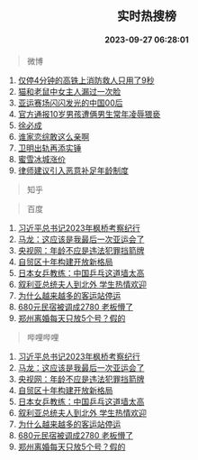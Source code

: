 <div align="center"><h2>实时热搜榜</h2><h4>2023-09-27 06:28:01</h4></div>

> 微博  

1. [仅停4分钟的高铁上消防救人只用了9秒](https://s.weibo.com/weibo?q=%23%E4%BB%85%E5%81%9C4%E5%88%86%E9%92%9F%E7%9A%84%E9%AB%98%E9%93%81%E4%B8%8A%E6%B6%88%E9%98%B2%E6%95%91%E4%BA%BA%E5%8F%AA%E7%94%A8%E4%BA%869%E7%A7%92%23&t=31&band_rank=1&Refer=top)<br />
2. [猫和老鼠中女主人漏过一次脸](https://s.weibo.com/weibo?q=%E7%8C%AB%E5%92%8C%E8%80%81%E9%BC%A0%E4%B8%AD%E5%A5%B3%E4%B8%BB%E4%BA%BA%E6%BC%8F%E8%BF%87%E4%B8%80%E6%AC%A1%E8%84%B8&t=31&band_rank=2&Refer=top)<br />
3. [亚运赛场闪闪发光的中国00后](https://s.weibo.com/weibo?q=%23%E4%BA%9A%E8%BF%90%E8%B5%9B%E5%9C%BA%E9%97%AA%E9%97%AA%E5%8F%91%E5%85%89%E7%9A%84%E4%B8%AD%E5%9B%BD00%E5%90%8E%23&t=31&band_rank=3&Refer=top)<br />
4. [官方通报10岁男孩遭俩男生常年凌辱猥亵](https://s.weibo.com/weibo?q=%23%E5%AE%98%E6%96%B9%E9%80%9A%E6%8A%A510%E5%B2%81%E7%94%B7%E5%AD%A9%E9%81%AD%E4%BF%A9%E7%94%B7%E7%94%9F%E5%B8%B8%E5%B9%B4%E5%87%8C%E8%BE%B1%E7%8C%A5%E4%BA%B5%23&t=31&band_rank=4&Refer=top)<br />
5. [徐必成](https://s.weibo.com/weibo?q=%E5%BE%90%E5%BF%85%E6%88%90&t=31&band_rank=5&Refer=top)<br />
6. [谁家恋综敢这么亲啊](https://s.weibo.com/weibo?q=%23%E8%B0%81%E5%AE%B6%E6%81%8B%E7%BB%BC%E6%95%A2%E8%BF%99%E4%B9%88%E4%BA%B2%E5%95%8A%23&t=31&band_rank=6&Refer=top)<br />
7. [卫明出轨再添实锤](https://s.weibo.com/weibo?q=%23%E5%8D%AB%E6%98%8E%E5%87%BA%E8%BD%A8%E5%86%8D%E6%B7%BB%E5%AE%9E%E9%94%A4%23&t=31&band_rank=7&Refer=top)<br />
8. [蜜雪冰城涨价](https://s.weibo.com/weibo?q=%23%E8%9C%9C%E9%9B%AA%E5%86%B0%E5%9F%8E%E6%B6%A8%E4%BB%B7%23&t=31&band_rank=8&Refer=top)<br />
9. [律师建议引入恶意补足年龄制度](https://s.weibo.com/weibo?q=%23%E5%BE%8B%E5%B8%88%E5%BB%BA%E8%AE%AE%E5%BC%95%E5%85%A5%E6%81%B6%E6%84%8F%E8%A1%A5%E8%B6%B3%E5%B9%B4%E9%BE%84%E5%88%B6%E5%BA%A6%23&t=31&band_rank=9&Refer=top)<br />

> 知乎  


> 百度  

1. [习近平总书记2023年枫桥考察纪行](https://www.baidu.com/s?wd=%E4%B9%A0%E8%BF%91%E5%B9%B3%E6%80%BB%E4%B9%A6%E8%AE%B02023%E5%B9%B4%E6%9E%AB%E6%A1%A5%E8%80%83%E5%AF%9F%E7%BA%AA%E8%A1%8C&sa=fyb_news&rsv_dl=fyb_news)<br />
2. [马龙：这应该是我最后一次亚运会了](https://www.baidu.com/s?wd=%E9%A9%AC%E9%BE%99%EF%BC%9A%E8%BF%99%E5%BA%94%E8%AF%A5%E6%98%AF%E6%88%91%E6%9C%80%E5%90%8E%E4%B8%80%E6%AC%A1%E4%BA%9A%E8%BF%90%E4%BC%9A%E4%BA%86&sa=fyb_news&rsv_dl=fyb_news)<br />
3. [央视网：年龄不应是违法犯罪挡箭牌](https://www.baidu.com/s?wd=%E5%A4%AE%E8%A7%86%E7%BD%91%EF%BC%9A%E5%B9%B4%E9%BE%84%E4%B8%8D%E5%BA%94%E6%98%AF%E8%BF%9D%E6%B3%95%E7%8A%AF%E7%BD%AA%E6%8C%A1%E7%AE%AD%E7%89%8C&sa=fyb_news&rsv_dl=fyb_news)<br />
4. [自贸区十年构建开放新格局](https://www.baidu.com/s?wd=%E8%87%AA%E8%B4%B8%E5%8C%BA%E5%8D%81%E5%B9%B4%E6%9E%84%E5%BB%BA%E5%BC%80%E6%94%BE%E6%96%B0%E6%A0%BC%E5%B1%80&sa=fyb_news&rsv_dl=fyb_news)<br />
5. [日本女乒教练：中国乒乓这道墙太高](https://www.baidu.com/s?wd=%E6%97%A5%E6%9C%AC%E5%A5%B3%E4%B9%92%E6%95%99%E7%BB%83%EF%BC%9A%E4%B8%AD%E5%9B%BD%E4%B9%92%E4%B9%93%E8%BF%99%E9%81%93%E5%A2%99%E5%A4%AA%E9%AB%98&sa=fyb_news&rsv_dl=fyb_news)<br />
6. [叙利亚总统夫人到北外 学生热情欢迎](https://www.baidu.com/s?wd=%E5%8F%99%E5%88%A9%E4%BA%9A%E6%80%BB%E7%BB%9F%E5%A4%AB%E4%BA%BA%E5%88%B0%E5%8C%97%E5%A4%96+%E5%AD%A6%E7%94%9F%E7%83%AD%E6%83%85%E6%AC%A2%E8%BF%8E&sa=fyb_news&rsv_dl=fyb_news)<br />
7. [为什么越来越多的客运站停运](https://www.baidu.com/s?wd=%E4%B8%BA%E4%BB%80%E4%B9%88%E8%B6%8A%E6%9D%A5%E8%B6%8A%E5%A4%9A%E7%9A%84%E5%AE%A2%E8%BF%90%E7%AB%99%E5%81%9C%E8%BF%90&sa=fyb_news&rsv_dl=fyb_news)<br />
8. [680元民宿被调成2780 老板懵了](https://www.baidu.com/s?wd=680%E5%85%83%E6%B0%91%E5%AE%BF%E8%A2%AB%E8%B0%83%E6%88%902780+%E8%80%81%E6%9D%BF%E6%87%B5%E4%BA%86&sa=fyb_news&rsv_dl=fyb_news)<br />
9. [郑州离婚每天只放5个号？假的](https://www.baidu.com/s?wd=%E9%83%91%E5%B7%9E%E7%A6%BB%E5%A9%9A%E6%AF%8F%E5%A4%A9%E5%8F%AA%E6%94%BE5%E4%B8%AA%E5%8F%B7%EF%BC%9F%E5%81%87%E7%9A%84&sa=fyb_news&rsv_dl=fyb_news)<br />

> 哔哩哔哩  

1. [习近平总书记2023年枫桥考察纪行](https://www.baidu.com/s?wd=%E4%B9%A0%E8%BF%91%E5%B9%B3%E6%80%BB%E4%B9%A6%E8%AE%B02023%E5%B9%B4%E6%9E%AB%E6%A1%A5%E8%80%83%E5%AF%9F%E7%BA%AA%E8%A1%8C&sa=fyb_news&rsv_dl=fyb_news)<br />
2. [马龙：这应该是我最后一次亚运会了](https://www.baidu.com/s?wd=%E9%A9%AC%E9%BE%99%EF%BC%9A%E8%BF%99%E5%BA%94%E8%AF%A5%E6%98%AF%E6%88%91%E6%9C%80%E5%90%8E%E4%B8%80%E6%AC%A1%E4%BA%9A%E8%BF%90%E4%BC%9A%E4%BA%86&sa=fyb_news&rsv_dl=fyb_news)<br />
3. [央视网：年龄不应是违法犯罪挡箭牌](https://www.baidu.com/s?wd=%E5%A4%AE%E8%A7%86%E7%BD%91%EF%BC%9A%E5%B9%B4%E9%BE%84%E4%B8%8D%E5%BA%94%E6%98%AF%E8%BF%9D%E6%B3%95%E7%8A%AF%E7%BD%AA%E6%8C%A1%E7%AE%AD%E7%89%8C&sa=fyb_news&rsv_dl=fyb_news)<br />
4. [自贸区十年构建开放新格局](https://www.baidu.com/s?wd=%E8%87%AA%E8%B4%B8%E5%8C%BA%E5%8D%81%E5%B9%B4%E6%9E%84%E5%BB%BA%E5%BC%80%E6%94%BE%E6%96%B0%E6%A0%BC%E5%B1%80&sa=fyb_news&rsv_dl=fyb_news)<br />
5. [日本女乒教练：中国乒乓这道墙太高](https://www.baidu.com/s?wd=%E6%97%A5%E6%9C%AC%E5%A5%B3%E4%B9%92%E6%95%99%E7%BB%83%EF%BC%9A%E4%B8%AD%E5%9B%BD%E4%B9%92%E4%B9%93%E8%BF%99%E9%81%93%E5%A2%99%E5%A4%AA%E9%AB%98&sa=fyb_news&rsv_dl=fyb_news)<br />
6. [叙利亚总统夫人到北外 学生热情欢迎](https://www.baidu.com/s?wd=%E5%8F%99%E5%88%A9%E4%BA%9A%E6%80%BB%E7%BB%9F%E5%A4%AB%E4%BA%BA%E5%88%B0%E5%8C%97%E5%A4%96+%E5%AD%A6%E7%94%9F%E7%83%AD%E6%83%85%E6%AC%A2%E8%BF%8E&sa=fyb_news&rsv_dl=fyb_news)<br />
7. [为什么越来越多的客运站停运](https://www.baidu.com/s?wd=%E4%B8%BA%E4%BB%80%E4%B9%88%E8%B6%8A%E6%9D%A5%E8%B6%8A%E5%A4%9A%E7%9A%84%E5%AE%A2%E8%BF%90%E7%AB%99%E5%81%9C%E8%BF%90&sa=fyb_news&rsv_dl=fyb_news)<br />
8. [680元民宿被调成2780 老板懵了](https://www.baidu.com/s?wd=680%E5%85%83%E6%B0%91%E5%AE%BF%E8%A2%AB%E8%B0%83%E6%88%902780+%E8%80%81%E6%9D%BF%E6%87%B5%E4%BA%86&sa=fyb_news&rsv_dl=fyb_news)<br />
9. [郑州离婚每天只放5个号？假的](https://www.baidu.com/s?wd=%E9%83%91%E5%B7%9E%E7%A6%BB%E5%A9%9A%E6%AF%8F%E5%A4%A9%E5%8F%AA%E6%94%BE5%E4%B8%AA%E5%8F%B7%EF%BC%9F%E5%81%87%E7%9A%84&sa=fyb_news&rsv_dl=fyb_news)<br />
